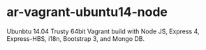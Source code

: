 ar-vagrant-ubuntu14-node
========================

Ubunbtu 14.04 Trusty 64bit Vagrant build with Node JS, Express 4, Express-HBS, i18n, Bootstrap 3, and Mongo DB.
